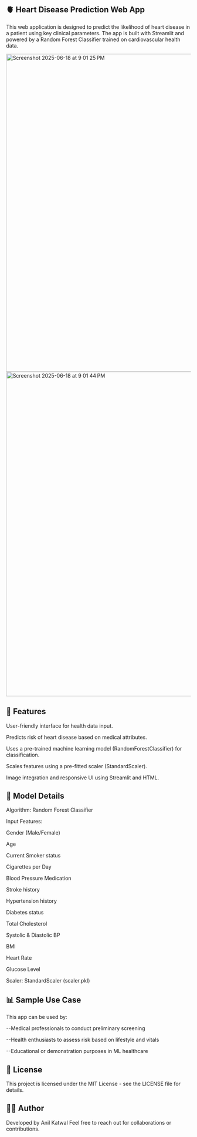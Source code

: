 ## 🫀 Heart Disease Prediction Web App
This web application is designed to predict the likelihood of heart disease in a patient using key clinical parameters. The app is built with Streamlit and powered by a Random Forest Classifier trained on cardiovascular health data.

<img width="866" alt="Screenshot 2025-06-18 at 9 01 25 PM" src="https://github.com/user-attachments/assets/74be3344-979a-4597-b9f7-b401293d7cf7" /> <img width="884" alt="Screenshot 2025-06-18 at 9 01 44 PM" src="https://github.com/user-attachments/assets/cc65a313-0ee9-42c5-b341-a9ce4b5ae052" />
## 📌 Features
User-friendly interface for health data input.

Predicts risk of heart disease based on medical attributes.

Uses a pre-trained machine learning model (RandomForestClassifier) for classification.

Scales features using a pre-fitted scaler (StandardScaler).

Image integration and responsive UI using Streamlit and HTML.

## 🧠 Model Details
Algorithm: Random Forest Classifier

Input Features:

Gender (Male/Female)

Age

Current Smoker status

Cigarettes per Day

Blood Pressure Medication

Stroke history

Hypertension history

Diabetes status

Total Cholesterol

Systolic & Diastolic BP

BMI

Heart Rate

Glucose Level

Scaler: StandardScaler (scaler.pkl)

## 📊 Sample Use Case
This app can be used by:

--Medical professionals to conduct preliminary screening

--Health enthusiasts to assess risk based on lifestyle and vitals

--Educational or demonstration purposes in ML healthcare

## 📜 License
This project is licensed under the MIT License - see the LICENSE file for details.

## 👨‍💻 Author
Developed by Anil Katwal
Feel free to reach out for collaborations or contributions.
